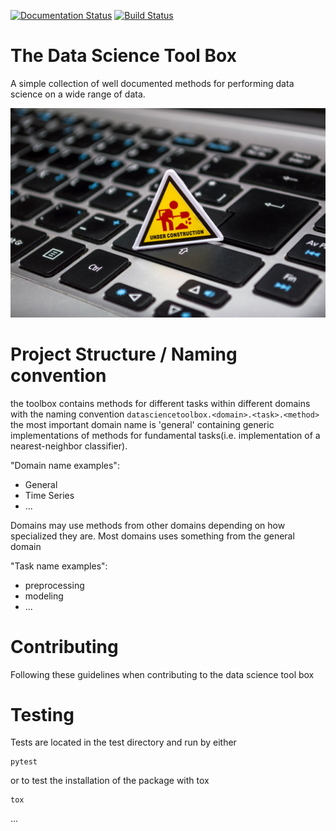 [![Documentation Status](https://readthedocs.org/projects/datasciencetoolbox/badge/?version=latest)](https://datasciencetoolbox.readthedocs.io/en/latest/?badge=latest) [![Build Status](https://travis-ci.org/DTU-DABAI/datasciencetoolbox.svg?branch=master)](https://travis-ci.org/DTU-DABAI/datasciencetoolbox)

# The Data Science Tool Box
A simple collection of well documented methods for performing data science on a wide range of data.

![Under Construction](img/underconstruction.jpg)

# Project Structure / Naming convention
the toolbox contains methods for different tasks within different domains with the naming convention `datasciencetoolbox.<domain>.<task>.<method>`
the most important domain name is 'general' containing generic implementations of methods for fundamental tasks(i.e. implementation of a nearest-neighbor classifier).

"Domain name examples":

- General
- Time Series
- ...

Domains may use methods from other domains depending on how specialized they are. Most domains uses something from the general domain

"Task name examples":

- preprocessing
- modeling
- ...


# Contributing

Following these guidelines when contributing to the data science tool box


# Testing

Tests are located in the test directory and run by either

```
pytest
```
or to test the installation of the package with tox
```
tox
```
...
